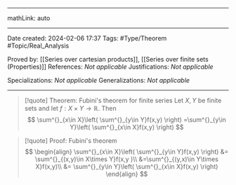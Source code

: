 
---

mathLink: auto

---
Date created: 2024-02-06 17:37
Tags: #Type/Theorem  #Topic/Real_Analysis 

Proved by: [[Series over cartesian products]], [[Series over finite sets (Properties)]]
References: _Not applicable_
Justifications: _Not applicable_

Specializations: _Not applicable_
Generalizations: _Not applicable_

---  

> [!quote] Theorem: Fubini's theorem for finite series
> Let $X,Y$ be finite sets and let $f:X\times Y\to \mathbb{R}$. Then $$ \sum^{}_{x\in X}\left( \sum^{}_{y\in Y}f(x,y) \right) =\sum^{}_{y\in Y}\left( \sum^{}_{x\in X}f(x,y) \right)  $$

>[!quote] Proof: Fubini's theorem
> $$ \begin{align} \sum^{}_{x\in X}\left( \sum^{}_{y\in Y}f(x,y) \right) &= \sum^{}_{(x,y)\in X\times Y}f(x,y )\\ &=\sum^{}_{(y,x)\in Y\times X}f(x,y)\\ &= \sum^{}_{y\in Y}\left( \sum^{}_{x\in X}f(x,y) \right)
\end{align} $$


